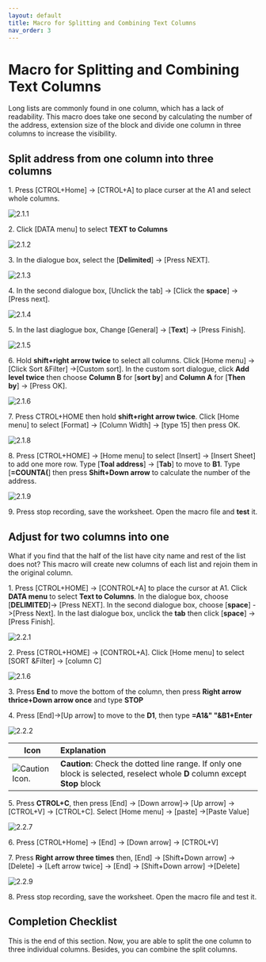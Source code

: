 ```yaml
---
layout: default
title: Macro for Splitting and Combining Text Columns
nav_order: 3
---
```


# Macro for Splitting and Combining Text Columns


Long lists are commonly found in one column, which has a lack of readability. This macro does take one second by calculating the number of the address, extension size of the block and divide one column in three columns to increase the visibility. 



 ## Split address from one column into three columns
 
 1\. Press [CTROL+Home] -> [CTROL+A] to place curser at the A1 and select whole columns.
 
 ![2.1.1](https://github.com/chase-lsc/Task-Automation-With-Excel-Macros/blob/gh-pages/images/2.1.1.png?raw=true)
 
 
 
 2\. Click [DATA menu] to select **TEXT to Columns**
 
 ![2.1.2](https://github.com/chase-lsc/Task-Automation-With-Excel-Macros/blob/gh-pages/images/2.1.2.png?raw=true)
 
 
 
 3\. In the dialogue box, select the [**Delimited**] -> [Press NEXT].
 
 ![2.1.3](https://github.com/chase-lsc/Task-Automation-With-Excel-Macros/blob/gh-pages/images/2.1.3.png?raw=true)
 
 
 
 4\. In the second dialogue box, [Unclick the tab] -> [Click the **space**] -> [Press next].
 
 ![2.1.4](https://github.com/chase-lsc/Task-Automation-With-Excel-Macros/blob/gh-pages/images/2.1.4.png?raw=true)
 
 
 
 5\. In the last diaglogue box, Change [General] -> [**Text**] -> [Press Finish].
 
 ![2.1.5](https://github.com/chase-lsc/Task-Automation-With-Excel-Macros/blob/gh-pages/images/2.1.5.png?raw=true)
 
 
 
 6\. Hold **shift+right arrow twice** to select all columns. Click [Home menu] -> [Click Sort &Filter] ->[Custom sort].
 In the custom sort dialogue, click **Add level twice** then choose **Column B** for [**sort by**] and **Column A** 
 for [**Then by**] -> [Press OK].
 
 ![2.1.6](https://github.com/chase-lsc/Task-Automation-With-Excel-Macros/blob/gh-pages/images/2.1.6.png?raw=true)
    
    
    
 7\. Press CTROL+HOME then hold **shift+right arrow twice**. Click [Home menu] to select [Format] -> [Column Width]
  -> [type 15] then press OK.   
 
 ![2.1.8](https://github.com/chase-lsc/Task-Automation-With-Excel-Macros/blob/gh-pages/images/2.1.8.png?raw=true)
 
 
 
 8\. Press [CTROL+HOME] -> [Home menu] to select [Insert] -> [Insert Sheet] to add one more row.
 Type [**Toal address**] -> [**Tab**] to move to **B1**. Type [**=COUNTA(**] then press **Shift+Down arrow** to calculate the 
  number of the address.
 
 
 
 ![2.1.9](https://github.com/chase-lsc/Task-Automation-With-Excel-Macros/blob/gh-pages/images/2.1.9.png?raw=true)
 
 
 9\. Press stop recording, save the worksheet. Open the macro file and **test** it.
 
 
 
 ## Adjust for two columns into one
 
 
 What if you find that the half of the list have city name and rest of the list does not? This macro will create new columns of each 
 list and rejoin them in the original column.
 
 
 
 1\.  Press [CTROL+HOME] -> [CONTROL+A] to place the cursor at A1. Click **DATA menu** to select **Text to Columns**. 
 In the dialogue box, choose [**DELIMITED**]-> [Press NEXT]. In the second dialogue box, choose [**space**] ->[Press Next]. In the last 
 dialogue box, unclick the **tab** then click [**space**] -> [Press Finish].
 
 
 ![2.2.1](https://github.com/chase-lsc/Task-Automation-With-Excel-Macros/blob/gh-pages/images/2.2.1.png?raw=true)
 
 
 
 2\. Press [CTROL+HOME] -> [CONTROL+A]. Click [Home menu] to select [SORT &Filter] -> [column C]
 
 ![2.1.6](https://github.com/chase-lsc/Task-Automation-With-Excel-Macros/blob/gh-pages/images/2.1.6.png?raw=true)
 
 
 
 
 3\. Press **End** to move the bottom of the column, then press **Right arrow thrice+Down arrow once** and type **STOP**
 
 
 4\. Press [End]->[Up arrow] to move to the **D1**, then type **=A1&" "&B1+Enter**
 
 
 ![2.2.2](https://github.com/chase-lsc/Task-Automation-With-Excel-Macros/blob/gh-pages/images/2.2.2.png?raw=true)
 
 
 
 |Icon|Explanation|
|-----|:------|
|![Caution Icon.](https://github.com/chase-lsc/Task-Automation-With-Excel-Macros/blob/gh-pages/images/caution.png?raw=true) |**Caution**: Check the dotted line range. If only one block is selected, reselect whole **D** column except **Stop** block|
 
 
 
 5\. Press **CTROL+C**, then press [End] -> [Down arrow]-> [Up arrow] -> [CTROL+V] -> [CTROL+C]. Select [Home menu] -> [paste]
 ->[Paste Value]
 
 
 ![2.2.7](https://github.com/chase-lsc/Task-Automation-With-Excel-Macros/blob/gh-pages/images/2.2.7.png?raw=true)
 
 
 
 6\. Press [CTROL+Home] -> [End] -> [Down arrow] -> [CTROL+V]
 
 
 7\. Press **Right arrow three times** then, [End] -> [Shift+Down arrow] -> [Delete] -> [Left arrow twice] -> [End] ->
 [Shift+Down arrow] ->[Delete]
 
 
 ![2.2.9](https://github.com/chase-lsc/Task-Automation-With-Excel-Macros/blob/gh-pages/images/2.2.9.png?raw=true)
 
 
 
 8\. Press stop recording, save the worksheet. Open the macro file and test it.
 

## Completion Checklist

This is the end of this section. Now, you are able to split the one column to three individual columns.
Besides, you can combine the split columns.

